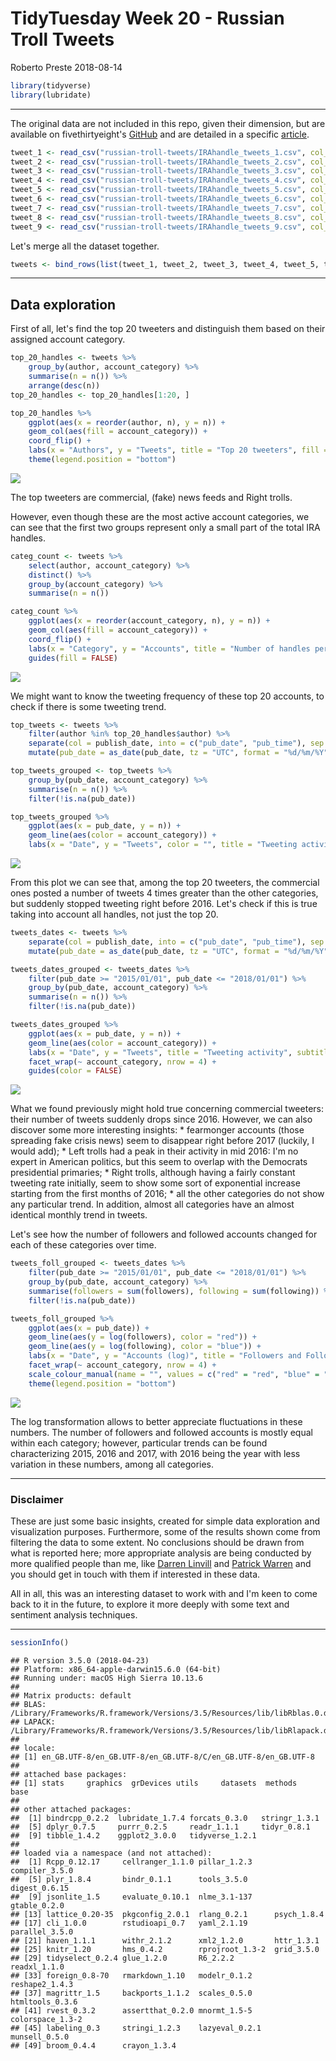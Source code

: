 TidyTuesday Week 20 - Russian Troll Tweets
================
Roberto Preste
2018-08-14

``` r
library(tidyverse)
library(lubridate)
```

------------------------------------------------------------------------

The original data are not included in this repo, given their dimension, but are available on fivethirtyeight's [GitHub](https://github.com/fivethirtyeight/russian-troll-tweets) and are detailed in a specific [article](https://fivethirtyeight.com/features/why-were-sharing-3-million-russian-troll-tweets/).

``` r
tweet_1 <- read_csv("russian-troll-tweets/IRAhandle_tweets_1.csv", col_types = "ccccccciiicciic")
tweet_2 <- read_csv("russian-troll-tweets/IRAhandle_tweets_2.csv", col_types = "ccccccciiicciic") 
tweet_3 <- read_csv("russian-troll-tweets/IRAhandle_tweets_3.csv", col_types = "ccccccciiicciic")
tweet_4 <- read_csv("russian-troll-tweets/IRAhandle_tweets_4.csv", col_types = "ccccccciiicciic")
tweet_5 <- read_csv("russian-troll-tweets/IRAhandle_tweets_5.csv", col_types = "ccccccciiicciic")
tweet_6 <- read_csv("russian-troll-tweets/IRAhandle_tweets_6.csv", col_types = "ccccccciiicciic") 
tweet_7 <- read_csv("russian-troll-tweets/IRAhandle_tweets_7.csv", col_types = "ccccccciiicciic")
tweet_8 <- read_csv("russian-troll-tweets/IRAhandle_tweets_8.csv", col_types = "ccccccciiicciic") 
tweet_9 <- read_csv("russian-troll-tweets/IRAhandle_tweets_9.csv", col_types = "ccccccciiicciic") 
```

Let's merge all the dataset together.

``` r
tweets <- bind_rows(list(tweet_1, tweet_2, tweet_3, tweet_4, tweet_5, tweet_6, tweet_7, tweet_8, tweet_9))
```

------------------------------------------------------------------------

Data exploration
----------------

First of all, let's find the top 20 tweeters and distinguish them based on their assigned account category.

``` r
top_20_handles <- tweets %>% 
    group_by(author, account_category) %>% 
    summarise(n = n()) %>% 
    arrange(desc(n)) 
top_20_handles <- top_20_handles[1:20, ]
```

``` r
top_20_handles %>% 
    ggplot(aes(x = reorder(author, n), y = n)) + 
    geom_col(aes(fill = account_category)) + 
    coord_flip() + 
    labs(x = "Authors", y = "Tweets", title = "Top 20 tweeters", fill = "") + 
    theme(legend.position = "bottom")
```

![](Week_20_files/figure-markdown_github/unnamed-chunk-5-1.png)

The top tweeters are commercial, (fake) news feeds and Right trolls.

However, even though these are the most active account categories, we can see that the first two groups represent only a small part of the total IRA handles.

``` r
categ_count <- tweets %>% 
    select(author, account_category) %>% 
    distinct() %>% 
    group_by(account_category) %>% 
    summarise(n = n())
```

``` r
categ_count %>% 
    ggplot(aes(x = reorder(account_category, n), y = n)) + 
    geom_col(aes(fill = account_category)) + 
    coord_flip() + 
    labs(x = "Category", y = "Accounts", title = "Number of handles per category") + 
    guides(fill = FALSE)
```

![](Week_20_files/figure-markdown_github/unnamed-chunk-7-1.png)

We might want to know the tweeting frequency of these top 20 accounts, to check if there is some tweeting trend.

``` r
top_tweets <- tweets %>% 
    filter(author %in% top_20_handles$author) %>% 
    separate(col = publish_date, into = c("pub_date", "pub_time"), sep = " ") %>% 
    mutate(pub_date = as_date(pub_date, tz = "UTC", format = "%d/%m/%Y"))
```

``` r
top_tweets_grouped <- top_tweets %>% 
    group_by(pub_date, account_category) %>% 
    summarise(n = n()) %>% 
    filter(!is.na(pub_date))
```

``` r
top_tweets_grouped %>% 
    ggplot(aes(x = pub_date, y = n)) + 
    geom_line(aes(color = account_category)) + 
    labs(x = "Date", y = "Tweets", color = "", title = "Tweeting activity", subtitle = "Top 20 handles")
```

![](Week_20_files/figure-markdown_github/unnamed-chunk-10-1.png)

From this plot we can see that, among the top 20 tweeters, the commercial ones posted a number of tweets 4 times greater than the other categories, but suddenly stopped tweeting right before 2016.
Let's check if this is true taking into account all handles, not just the top 20.

``` r
tweets_dates <- tweets %>% 
    separate(col = publish_date, into = c("pub_date", "pub_time"), sep = " ") %>% 
    mutate(pub_date = as_date(pub_date, tz = "UTC", format = "%d/%m/%Y"))
```

``` r
tweets_dates_grouped <- tweets_dates %>% 
    filter(pub_date >= "2015/01/01", pub_date <= "2018/01/01") %>% 
    group_by(pub_date, account_category) %>% 
    summarise(n = n()) %>% 
    filter(!is.na(pub_date))
```

``` r
tweets_dates_grouped %>% 
    ggplot(aes(x = pub_date, y = n)) + 
    geom_line(aes(color = account_category)) + 
    labs(x = "Date", y = "Tweets", title = "Tweeting activity", subtitle = "All handles") + 
    facet_wrap(~ account_category, nrow = 4) + 
    guides(color = FALSE)
```

![](Week_20_files/figure-markdown_github/unnamed-chunk-13-1.png)

What we found previously might hold true concerning commercial tweeters: their number of tweets suddenly drops since 2016. However, we can also discover some more interesting insights:
\* fearmonger accounts (those spreading fake crisis news) seem to disappear right before 2017 (luckily, I would add);
\* Left trolls had a peak in their activity in mid 2016: I'm no expert in American politics, but this seem to overlap with the Democrats presidential primaries;
\* Right trolls, although having a fairly constant tweeting rate initially, seem to show some sort of exponential increase starting from the first months of 2016;
\* all the other categories do not show any particular trend.
In addition, almost all categories have an almost identical monthly trend in tweets.

Let's see how the number of followers and followed accounts changed for each of these categories over time.

``` r
tweets_foll_grouped <- tweets_dates %>% 
    filter(pub_date >= "2015/01/01", pub_date <= "2018/01/01") %>% 
    group_by(pub_date, account_category) %>% 
    summarise(followers = sum(followers), following = sum(following)) %>% 
    filter(!is.na(pub_date))
```

``` r
tweets_foll_grouped %>% 
    ggplot(aes(x = pub_date)) + 
    geom_line(aes(y = log(followers), color = "red")) + 
    geom_line(aes(y = log(following), color = "blue")) + 
    labs(x = "Date", y = "Accounts (log)", title = "Followers and Followed accounts") + 
    facet_wrap(~ account_category, nrow = 4) + 
    scale_colour_manual(name = "", values = c("red" = "red", "blue" = "blue"), labels = c("Followed Accounts", "Followers")) + 
    theme(legend.position = "bottom")
```

![](Week_20_files/figure-markdown_github/unnamed-chunk-15-1.png)

The log transformation allows to better appreciate fluctuations in these numbers. The number of followers and followed accounts is mostly equal within each category; however, particular trends can be found characterizing 2015, 2016 and 2017, with 2016 being the year with less variation in these numbers, among all categories.

------------------------------------------------------------------------

### Disclaimer

These are just some basic insights, created for simple data exploration and visualization purposes. Furthermore, some of the results shown come from filtering the data to some extent.
No conclusions should be drawn from what is reported here; more appropriate analysis are being conducted by more qualified people than me, like [Darren Linvill](https://www.clemson.edu/cbshs/faculty-staff/profiles/darrenl) and [Patrick Warren](http://pwarren.people.clemson.edu/) and you should get in touch with them if interested in these data.

All in all, this was an interesting dataset to work with and I'm keen to come back to it in the future, to explore it more deeply with some text and sentiment analysis techniques.

------------------------------------------------------------------------

``` r
sessionInfo()
```

    ## R version 3.5.0 (2018-04-23)
    ## Platform: x86_64-apple-darwin15.6.0 (64-bit)
    ## Running under: macOS High Sierra 10.13.6
    ## 
    ## Matrix products: default
    ## BLAS: /Library/Frameworks/R.framework/Versions/3.5/Resources/lib/libRblas.0.dylib
    ## LAPACK: /Library/Frameworks/R.framework/Versions/3.5/Resources/lib/libRlapack.dylib
    ## 
    ## locale:
    ## [1] en_GB.UTF-8/en_GB.UTF-8/en_GB.UTF-8/C/en_GB.UTF-8/en_GB.UTF-8
    ## 
    ## attached base packages:
    ## [1] stats     graphics  grDevices utils     datasets  methods   base     
    ## 
    ## other attached packages:
    ##  [1] bindrcpp_0.2.2  lubridate_1.7.4 forcats_0.3.0   stringr_1.3.1  
    ##  [5] dplyr_0.7.5     purrr_0.2.5     readr_1.1.1     tidyr_0.8.1    
    ##  [9] tibble_1.4.2    ggplot2_3.0.0   tidyverse_1.2.1
    ## 
    ## loaded via a namespace (and not attached):
    ##  [1] Rcpp_0.12.17     cellranger_1.1.0 pillar_1.2.3     compiler_3.5.0  
    ##  [5] plyr_1.8.4       bindr_0.1.1      tools_3.5.0      digest_0.6.15   
    ##  [9] jsonlite_1.5     evaluate_0.10.1  nlme_3.1-137     gtable_0.2.0    
    ## [13] lattice_0.20-35  pkgconfig_2.0.1  rlang_0.2.1      psych_1.8.4     
    ## [17] cli_1.0.0        rstudioapi_0.7   yaml_2.1.19      parallel_3.5.0  
    ## [21] haven_1.1.1      withr_2.1.2      xml2_1.2.0       httr_1.3.1      
    ## [25] knitr_1.20       hms_0.4.2        rprojroot_1.3-2  grid_3.5.0      
    ## [29] tidyselect_0.2.4 glue_1.2.0       R6_2.2.2         readxl_1.1.0    
    ## [33] foreign_0.8-70   rmarkdown_1.10   modelr_0.1.2     reshape2_1.4.3  
    ## [37] magrittr_1.5     backports_1.1.2  scales_0.5.0     htmltools_0.3.6 
    ## [41] rvest_0.3.2      assertthat_0.2.0 mnormt_1.5-5     colorspace_1.3-2
    ## [45] labeling_0.3     stringi_1.2.3    lazyeval_0.2.1   munsell_0.5.0   
    ## [49] broom_0.4.4      crayon_1.3.4
